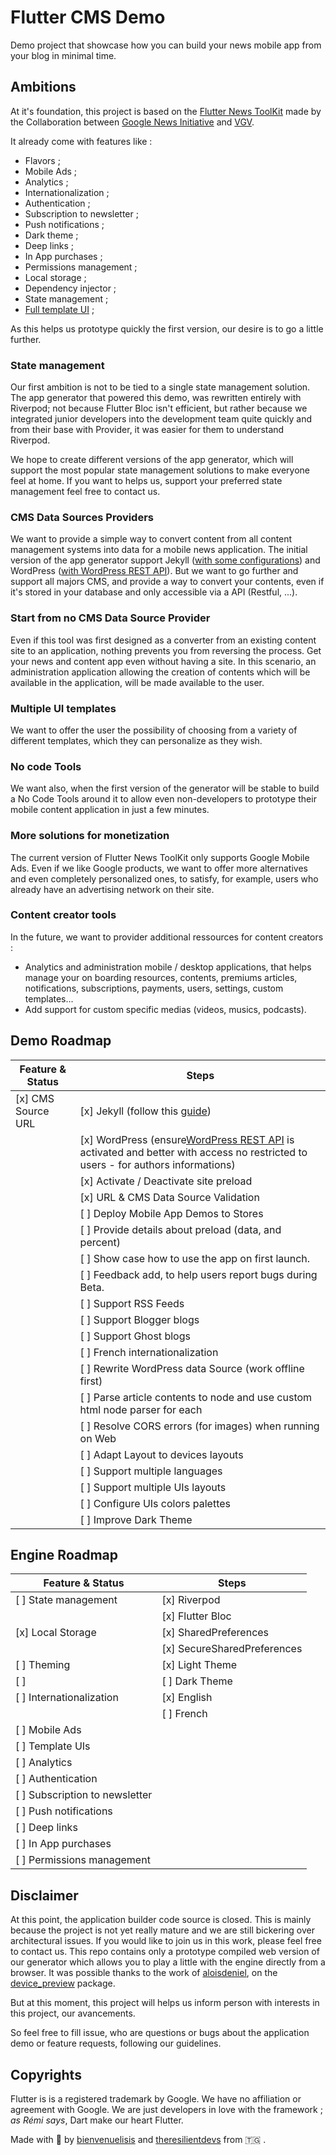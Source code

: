 # Flutter CMS Demo

Demo project that showcase how you can build your news mobile app from your blog in minimal time.

## Ambitions

At it's foundation, this project is based on the [Flutter News ToolKit](https://github.com/flutter/news_toolkit) made by the Collaboration between [Google News Initiative](https://newsinitiative.withgoogle.com/) and [VGV](https://verygood.ventures/blog/flutter-news-toolkit-an-advantage-for-publishers-powered-by-vgv).

It already come with features like :

* Flavors ;
* Mobile Ads ;
* Analytics ;
* Internationalization ;
* Authentication ;
* Subscription to newsletter ;
* Push notifications ;
* Dark theme ;
* Deep links ;
* In App purchases ;
* Permissions management ;
* Local storage ;
* Dependency injector ;
* State management ;
* [Full template UI](https://www.figma.com/file/zeVmZvoe3x5EU2YBE49vet/Flutter-News-Toolkit-(Community)?type=design&node-id=13-3139&mode=design&t=h73yFWhDqipnTncQ-0) ;

As this helps us prototype quickly the first version, our desire is to go a little further.

### State management

Our first ambition is not to be tied to a single state management solution. The app generator that powered this demo, was rewritten entirely with Riverpod; not because Flutter Bloc isn't efficient, but rather because we integrated junior developers into the development team quite quickly and from their base with Provider, it was easier for them to understand Riverpod.

We hope to create different versions of the app generator, which will support the most popular state management solutions to make everyone feel at home. If you want to helps us, support your preferred state management feel free to contact us.

### CMS Data Sources Providers

We want to provide a simple way to convert content from all content management systems into data for a mobile news application. The initial version of the app generator support Jekyll ([with some configurations](https://blog.theresilient.dev/jekyll-blog-to-flutter-news-application-part-1-introduction#heading-2-communication-between-the-application-and-the-website-via-jekyll-json-posts-api)) and WordPress ([with WordPress REST API](https://developer.wordpress.org/rest-api/reference/)). But we want to go further and support all majors CMS, and provide a way to convert your contents, even if it's stored in your database and only accessible via a API (Restful, ...).

### Start from no CMS Data Source Provider

Even if this tool was first designed as a converter from an existing content site to an application, nothing prevents you from reversing the process. Get your news and content app even without having a site. In this scenario, an administration application allowing the creation of contents which will be available in the application, will be made available to the user.

### Multiple UI templates

We want to offer the user the possibility of choosing from a variety of different templates, which they can personalize as they wish.

### No code Tools

We want also, when the first version of the generator will be stable to build a No Code Tools around it to allow even non-developers to prototype their mobile content application in just a few minutes.

### More solutions for monetization

The current version of Flutter News ToolKit only supports Google Mobile Ads. Even if we like Google products, we want to offer more alternatives and even completely personalized ones, to satisfy, for example, users who already have an advertising network on their site.

### Content creator tools

In the future, we want to provider additional ressources for content creators :

* Analytics and administration mobile / desktop applications, that helps manage your on boarding resources, contents, premiums articles, notifications, subscriptions, payments, users, settings, custom templates...
* Add support for custom specific medias (videos, musics, podcasts).

## Demo Roadmap

| Feature & Status   | Steps                                                                                                                                                                                                               |
| ------------------ | ------------------------------------------------------------------------------------------------------------------------------------------------------------------------------------------------------------------- |
| [x] CMS Source URL | [x] Jekyll (follow this [guide](https://blog.theresilient.dev/jekyll-blog-to-flutter-news-application-part-1-introduction#heading-2-communication-between-the-application-and-the-website-via-jekyll-json-posts-api)) |
|                    | [x] WordPress (ensure[WordPress REST API](https://developer.wordpress.org/rest-api/reference/) is activated and better with access no restricted to users - for authors informations)                                 |
|                    | [x] Activate / Deactivate site preload |
|                    | [x] URL & CMS Data Source Validation |
|                    | [ ] Deploy Mobile App Demos to Stores |
|                    | [ ] Provide details about preload (data, and percent) |
|                    | [ ] Show case how to use the app on first launch. |
|                    | [ ] Feedback add, to help users report bugs during Beta. |
|                    | [ ] Support RSS Feeds |
|                    | [ ] Support Blogger blogs |
|                    | [ ] Support Ghost blogs |
|                    | [ ] French internationalization |
|                    | [ ] Rewrite WordPress data Source (work offline first) |
|                    | [ ] Parse article contents to node and use custom html node parser for each  |
|                    | [ ] Resolve CORS errors (for images) when running on Web |
|                    | [ ] Adapt Layout to devices layouts |
|                    | [ ] Support multiple languages |
|                    | [ ] Support multiple UIs layouts |
|                    | [ ] Configure UIs colors palettes |
|                    | [ ] Improve Dark Theme |

## Engine Roadmap

| Feature & Status               | Steps                       |
| ------------------------------ | --------------------------- |
| [ ] State management           | [x] Riverpod                |
|                                | [x] Flutter Bloc            |
| [x] Local Storage              | [x] SharedPreferences       |
|                                | [x] SecureSharedPreferences |
| [ ] Theming                    | [x] Light Theme             |
| [ ]                            | [ ] Dark Theme              |
| [ ] Internationalization      | [x] English                 |
|                                | [ ] French                  |
| [ ] Mobile Ads                 |                             |
| [ ] Template UIs               |                             |
| [ ] Analytics                  |                             |
| [ ] Authentication             |                             |
| [ ] Subscription to newsletter |                             |
| [ ] Push notifications         |                             |
| [ ] Deep links                 |                             |
| [ ] In App purchases           |                             |
| [ ] Permissions management     |                             |

## Disclaimer

At this point, the application builder code source is closed. This is mainly because the project is not yet really mature and we are still bickering over architectural issues. If you would like to join us in this work, please feel free to contact us. This repo contains only a prototype compiled web version of our generator which allows you to play a little with the engine directly from a browser. It was possible thanks to the work of [aloisdeniel](https://github.com/aloisdeniel), on the [device_preview](https://github.com/aloisdeniel/flutter_device_preview) package.

But at this moment, this project will helps us inform person with interests in this project, our avancements.

So feel free to fill issue, who are questions or bugs about the application demo or feature requests, following our guidelines.

## Copyrights

Flutter is is a registered trademark by Google. We have no affiliation or agreement with Google. We are just developers in love with the framework ; _as Rémi says_, Dart make our heart Flutter.

Made with 💙 by [bienvenuelisis](https://kokou.theresilient.dev/) and [theresilientdevs](https://theresilient.dev/) from 🇹🇬 .
